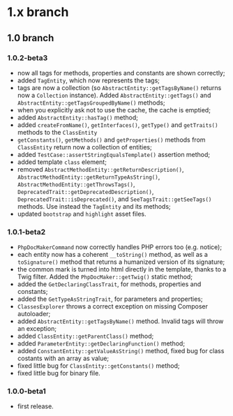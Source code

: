 # 1.x branch
## 1.0 branch
### 1.0.2-beta3
* now all tags for methods, properties and constants are shown correctly;
* added `TagEntity`, which now represents the tags;
* tags are now a collection (so `AbstractEntity::getTagsByName()` returns now a
    `Collection` instance). Added `AbstractEntity::getTags()` and
    `AbstractEntity::getTagsGroupedByName()` methods;
* when you explicitly ask not to use the cache, the cache is emptied;
* added `AbstractEntity::hasTag()` method;
* added `createFromName()`, `getInterfaces()`, `getType()` and `getTraits()`
    methods to the `ClassEntity`
* `getConstants()`, `getMethods()` and `getProperties()` methods from `ClassEntity`
    return now a collection of entities;
* added `TestCase::assertStringEqualsTemplate()` assertion method;
* added template `class` element;
* removed `AbstractMethodEntity::getReturnDescription()`,
    `AbstractMethodEntity::getReturnTypeAsString()`,
    `AbstractMethodEntity::getThrowsTags()`,
    `DeprecatedTrait::getDeprecatedDescription()`, `DeprecatedTrait::isDeprecated()`,
    and `SeeTagsTrait::getSeeTags()` methods. Use instead the `TagEntity`
    and its methods;
* updated `bootstrap` and `highlight` asset files.

### 1.0.1-beta2
* `PhpDocMakerCommand` now correctly handles PHP errors too (e.g. notice);
* each entity now has a coherent `__toString()` method, as well as a
    `toSignature()` method that returns a humanized version of its signature;
* the common mark is turned into html directly in the template, thanks to a Twig
    filter. Added the `PhpDocMaker::getTwig()` static method;
* added the `GetDeclaringClassTrait`, for methods, properties and constants;
* added the `GetTypeAsStringTrait`, for parameters and properties;
* `ClassesExplorer` throws a correct exception on missing Composer autoloader;
* added `AbstractEntity::getTagsByName()` method. Invalid tags will throw an exception;
* added `ClassEntity::getParentClass()` method;
* added `ParameterEntity::getDeclaringFunction()` method;
* added `ConstantEntity::getValueAsString()` method, fixed bug for class costants
    with an array as value;
* fixed little bug for `ClassEntity::getConstants()` method;
* fixed little bug for binary file.

### 1.0.0-beta1
* first release.
